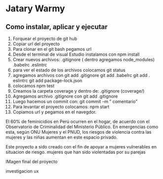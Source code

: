 # Jatary Warmy

## Como instalar, aplicar y ejecutar

  1.	Forquear el proyecto de git hub
  2.	Copiar url del proyecto
  3.	Para clonar en el git bash pegamos url
  4.	Desde el terminal de visual Estudio instalamos con npm install
  5.	Crear nuevos archivos:
        .gitignore ( dentro agregamos node_modules)
        .babelrc
        .eslintrc
  6.	para ver el estado de los archivos colocamos git status
  7.	agregamos archivos con
      git add .gitignore
      git add .babelrc
      git add . eslintrc
      git add package-lock.json
  8.	colocamos npm test
  9.	Creamos la carpeta coverage y dentro de:  .gitignore (coverage/)
  10.	Agregamos archivo .gitignore con git add .gitignore
  11.	Luego hacemos un commit con: git commit –m ” comentario”
  12.	Para levantar el proyecto colocamos: npm start
  13. Copiamos url y pegamos en el navegdor.

  El 60% de feminicidios en Perú ocurren en el hogar, de acuerdo con el Observatorio de Criminalidad del Ministerio Público. En emergencias como esta, según ONU Mujeres y el PNUD, los riesgos de violencia contra las mujeres y las niñas aumentan en este espacio privado.

Este proyecto a sido creado con el fin de apoyar a mujeres vulnerables en situacion de riesgo.
mujeres que han sido violentadas por su parejas
 
 IMagen final del proyecto

 investigacion ux
 
